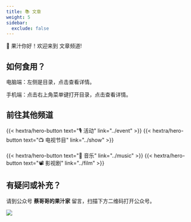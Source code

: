 ```yaml
---
title: 📚 文章
weight: 5
sidebar:
  exclude: false
---
```


🧃 果汁你好！欢迎来到 文章频道!

<!--more-->

## 如何食用？

电脑端：左侧是目录，点击查看详情。

手机端：点击右上角菜单键打开目录，点击查看详情。

## 前往其他频道
{{< hextra/hero-button text="🎙️ 活动" link="../event" >}}
{{< hextra/hero-button text="📺 电视节目" link="../show" >}}
<br><br>
{{< hextra/hero-button text="🎻 音乐" link="../music" >}}
{{< hextra/hero-button text="📽️ 影视剧" link="../film" >}}

## 有疑问或补充？

请到公众号  **蔡哥哥的果汁家**  留言，扫描下方二维码打开公众号。

<img src="../qrcode.jpg">

